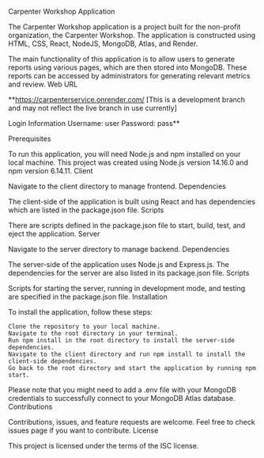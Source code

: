 Carpenter Workshop Application

The Carpenter Workshop application is a project built for the non-profit organization, the Carpenter Workshop. The application is constructed using HTML, CSS, React, NodeJS, MongoDB, Atlas, and Render.

The main functionality of this application is to allow users to generate reports using various pages, which are then stored into MongoDB. These reports can be accessed by administrators for generating relevant metrics and review.
Web URL

**https://carpenterservice.onrender.com/
[This is a development branch and may not reflect the live branch in use currently]



Login Information
Username: user
Password: pass**

Prerequisites

To run this application, you will need Node.js and npm installed on your local machine. This project was created using Node.js version 14.16.0 and npm version 6.14.11.
Client

Navigate to the client directory to manage frontend.
Dependencies

The client-side of the application is built using React and has dependencies which are listed in the package.json file.
Scripts

There are scripts defined in the package.json file to start, build, test, and eject the application.
Server

Navigate to the server directory to manage backend.
Dependencies

The server-side of the application uses Node.js and Express.js. The dependencies for the server are also listed in its package.json file.
Scripts

Scripts for starting the server, running in development mode, and testing are specified in the package.json file.
Installation

To install the application, follow these steps:

    Clone the repository to your local machine.
    Navigate to the root directory in your terminal.
    Run npm install in the root directory to install the server-side dependencies.
    Navigate to the client directory and run npm install to install the client-side dependencies.
    Go back to the root directory and start the application by running npm start.

Please note that you might need to add a .env file with your MongoDB credentials to successfully connect to your MongoDB Atlas database.
Contributions

Contributions, issues, and feature requests are welcome. Feel free to check issues page if you want to contribute.
License

This project is licensed under the terms of the ISC license.
